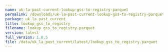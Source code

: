 ```yaml
---
name: uk-la-past-current-lookup-gss-to-registry-parquet
permalink: /downloads/uk-la-past-current-lookup-gss-to-registry-parquet/latest
package: uk_la_past_current
title: lookup_gss_to_registry
filename: lookup_gss_to_registry.parquet
version: latest
full_version: 1.0.5
file: /data/uk_la_past_current/latest/lookup_gss_to_registry.parquet
---
```

